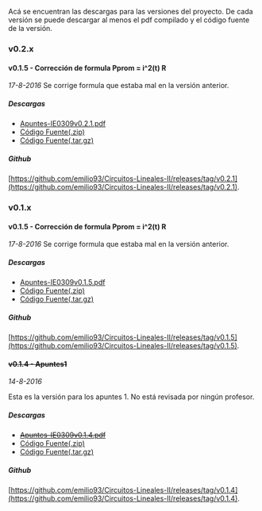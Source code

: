 Acá se encuentran las descargas para las versiones del proyecto. De cada versión
se puede descargar al menos el pdf compilado y el código fuente de la versión.

### v0.2.x

#### v0.1.5 - Corrección de formula Pprom = i^2(t) R
_17-8-2016_
Se corrige formula que estaba mal en la versión anterior.

##### Descargas
- [Apuntes-IE0309v0.2.1.pdf](https://github.com/emilio93/Circuitos-Lineales-II/releases/download/v0.2.1/Apuntes-IE0309v0.2.1.pdf)
- [Código Fuente(.zip)](https://github.com/emilio93/Circuitos-Lineales-II/archive/v0.2.1.zip)
- [Código Fuente(.tar.gz)](https://github.com/emilio93/Circuitos-Lineales-II/archive/v0.2.1.tar.gz)

##### Github
 [https://github.com/emilio93/Circuitos-Lineales-II/releases/tag/v0.2.1](https://github.com/emilio93/Circuitos-Lineales-II/releases/tag/v0.2.1).

### v0.1.x

#### v0.1.5 - Corrección de formula Pprom = i^2(t) R
_17-8-2016_
Se corrige formula que estaba mal en la versión anterior.

##### Descargas
- [Apuntes-IE0309v0.1.5.pdf](https://github.com/emilio93/Circuitos-Lineales-II/releases/download/v0.1.5/Apuntes-IE0309v0.1.5.pdf)
- [Código Fuente(.zip)](https://github.com/emilio93/Circuitos-Lineales-II/archive/v0.1.5.zip)
- [Código Fuente(.tar.gz)](https://github.com/emilio93/Circuitos-Lineales-II/archive/v0.1.5.tar.gz)

##### Github
 [https://github.com/emilio93/Circuitos-Lineales-II/releases/tag/v0.1.5](https://github.com/emilio93/Circuitos-Lineales-II/releases/tag/v0.1.5).

#### ~~v0.1.4 - Apuntes1~~
_14-8-2016_

Esta es la versión para los apuntes 1. No está revisada por ningún profesor.

##### Descargas
- ~~[Apuntes-IE0309v0.1.4.pdf](https://github.com/emilio93/Circuitos-Lineales-II/releases/download/v0.1.4/Apuntes-IE0309v0.1.4.pdf)~~
- [Código Fuente(.zip)](https://github.com/emilio93/Circuitos-Lineales-II/archive/v0.1.4.zip)
- [Código Fuente(.tar.gz)](https://github.com/emilio93/Circuitos-Lineales-II/archive/v0.1.4.tar.gz)

##### Github
 [https://github.com/emilio93/Circuitos-Lineales-II/releases/tag/v0.1.4](https://github.com/emilio93/Circuitos-Lineales-II/releases/tag/v0.1.4).
